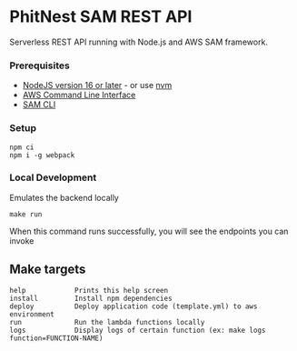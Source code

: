 # PhitNest SAM REST API

Serverless REST API running with Node.js and AWS SAM framework.

### Prerequisites

* [NodeJS version 16 or later](https://nodejs.org/en/download/) - or use [nvm](https://github.com/nvm-sh/nvm)
* [AWS Command Line Interface](https://docs.aws.amazon.com/cli/latest/userguide/installing.html)
* [SAM CLI](https://aws.amazon.com/serverless/sam/)

### Setup
```
npm ci
npm i -g webpack
```

### Local Development
Emulates the backend locally
```
make run
```
When this command runs successfully, you will see the endpoints you can invoke

## Make targets
```
help            Prints this help screen
install         Install npm dependencies
deploy          Deploy application code (template.yml) to aws environment
run             Run the lambda functions locally
logs            Display logs of certain function (ex: make logs function=FUNCTION-NAME)
```